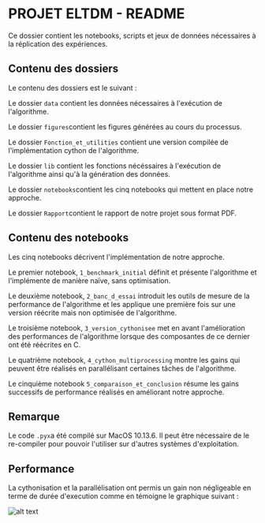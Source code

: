 # PROJET ELTDM - README

Ce dossier contient les notebooks, scripts et jeux de données nécessaires à la réplication des expériences.

## Contenu des dossiers

Le contenu des dossiers est le suivant : 

Le dossier ```data``` contient les données nécessaires à l'exécution de l'algorithme. 

Le dossier ```figures```contient les figures générées au cours du processus. 

Le dossier ```Fonction_et_utilities``` contient une version compilée de l'implémentation cython de l'algorithme. 

Le dossier ```lib``` contient les fonctions nécéssaires à l'exécution de l'algorithme ainsi qu'à la génération des données. 

Le dossier ```notebooks```contient les cinq notebooks qui mettent en place notre approche. 

Le dossier ```Rapport```contient le rapport de notre projet sous format PDF. 

## Contenu des notebooks

Les cinq notebooks décrivent l'implémentation de notre approche. 

Le premier notebook, ```1_benchmark_initial``` définit et présente l'algorithme et l'implémente de manière naïve, sans optimisation.

Le deuxième notebook, ```2_banc_d_essai``` introduit les outils de mesure de la performance de l'algorithme et les applique une première fois sur une version réécrite mais non optimisée de l'algorithme.

Le troisième notebook, ```3_version_cythonisee``` met en avant l'amélioration des performances de l'algorithme lorsque des composantes de ce dernier ont été réécrites en C.

Le quatrième notebook, ```4_cython_multiprocessing``` montre les gains qui peuvent être réalisés en parallélisant certaines tâches de l'algorithme.

Le cinquième notebook ```5_comparaison_et_conclusion``` résume les gains successifs de performance réalisés en améliorant notre approche. 

## Remarque

Le code ```.pyx```a été compilé sur MacOS 10.13.6. Il peut être nécessaire de le re-compiler pour pouvoir l'utiliser sur d'autres systèmes d'exploitation. 

## Performance

La cythonisation et la parallélisation ont permis un gain non négligeable en terme de durée d'execution comme en témoigne le graphique suivant :

![alt text](https://github.com/hugothimonier/parallelization_sort/blob/master/rendu_final/figures/observations_comparison.png)
